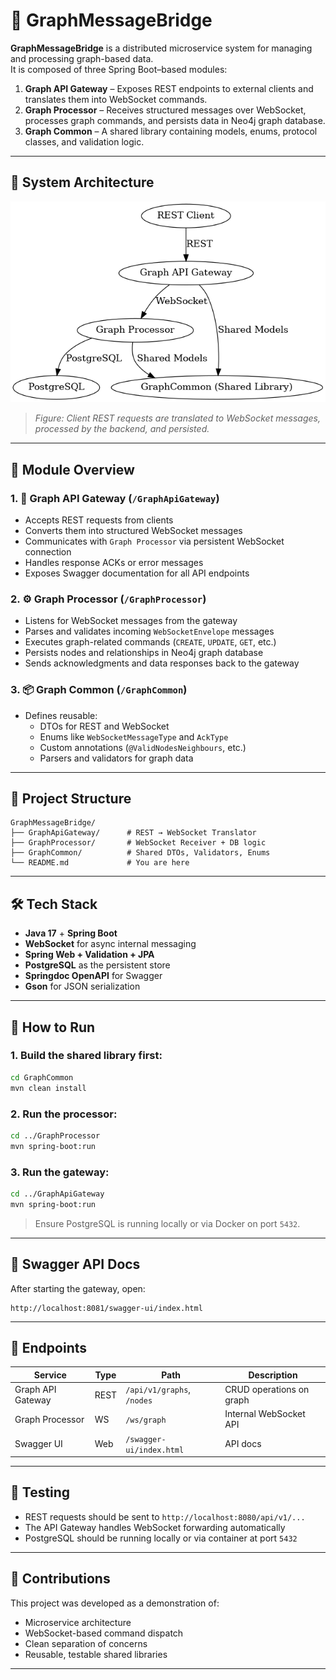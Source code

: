 # 🌉 GraphMessageBridge

**GraphMessageBridge** is a distributed microservice system for managing and processing graph-based data.  
It is composed of three Spring Boot–based modules:

1. **Graph API Gateway** – Exposes REST endpoints to external clients and translates them into WebSocket commands.
2. **Graph Processor** – Receives structured messages over WebSocket, processes graph commands, and persists data in Neo4j graph database.
3. **Graph Common** – A shared library containing models, enums, protocol classes, and validation logic.

---

## 🧱 System Architecture

![GraphMessageBridge Architecture](docs/graph_message_bridge_architecture.png)

> _Figure: Client REST requests are translated to WebSocket messages, processed by the backend, and persisted._

---

## 🔌 Module Overview

### 1. 🚪 Graph API Gateway (`/GraphApiGateway`)

- Accepts REST requests from clients
- Converts them into structured WebSocket messages
- Communicates with `Graph Processor` via persistent WebSocket connection
- Handles response ACKs or error messages
- Exposes Swagger documentation for all API endpoints

### 2. ⚙️ Graph Processor (`/GraphProcessor`)

- Listens for WebSocket messages from the gateway
- Parses and validates incoming `WebSocketEnvelope` messages
- Executes graph-related commands (`CREATE`, `UPDATE`, `GET`, etc.)
- Persists nodes and relationships in Neo4j graph database
- Sends acknowledgments and data responses back to the gateway

### 3. 📦 Graph Common (`/GraphCommon`)

- Defines reusable:
  - DTOs for REST and WebSocket
  - Enums like `WebSocketMessageType` and `AckType`
  - Custom annotations (`@ValidNodesNeighbours`, etc.)
  - Parsers and validators for graph data

---

## 📁 Project Structure

```
GraphMessageBridge/
├── GraphApiGateway/      # REST → WebSocket Translator
├── GraphProcessor/       # WebSocket Receiver + DB logic
├── GraphCommon/          # Shared DTOs, Validators, Enums
└── README.md             # You are here
```

---

## 🛠️ Tech Stack

- **Java 17** + **Spring Boot**
- **WebSocket** for async internal messaging
- **Spring Web + Validation + JPA**
- **PostgreSQL** as the persistent store
- **Springdoc OpenAPI** for Swagger
- **Gson** for JSON serialization

---

## 🚀 How to Run

### 1. Build the shared library first:

```bash
cd GraphCommon
mvn clean install
```

### 2. Run the processor:

```bash
cd ../GraphProcessor
mvn spring-boot:run
```

### 3. Run the gateway:

```bash
cd ../GraphApiGateway
mvn spring-boot:run
```

> Ensure PostgreSQL is running locally or via Docker on port `5432`.

---

## 📘 Swagger API Docs

After starting the gateway, open:

```
http://localhost:8081/swagger-ui/index.html
```

---

## 🔗 Endpoints

| Service           | Type | Path                       | Description              |
| ----------------- | ---- | -------------------------- | ------------------------ |
| Graph API Gateway | REST | `/api/v1/graphs`, `/nodes` | CRUD operations on graph |
| Graph Processor   | WS   | `/ws/graph`                | Internal WebSocket API   |
| Swagger UI        | Web  | `/swagger-ui/index.html`   | API docs                 |

---

## 🧪 Testing

- REST requests should be sent to `http://localhost:8080/api/v1/...`
- The API Gateway handles WebSocket forwarding automatically
- PostgreSQL should be running locally or via container at port `5432`

---

## 🙌 Contributions

This project was developed as a demonstration of:

- Microservice architecture
- WebSocket-based command dispatch
- Clean separation of concerns
- Reusable, testable shared libraries

---
